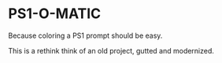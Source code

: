 # PS1-O-MATIC

Because coloring a PS1 prompt should be easy.

This is a rethink think of an old project, gutted and modernized.